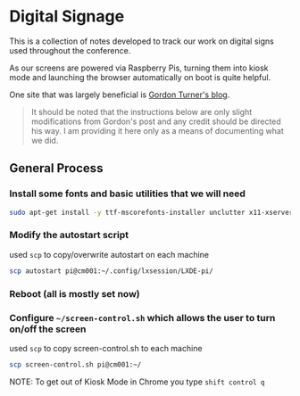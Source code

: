 # Digital Signage

This is a collection of notes developed to track our work on digital signs used throughout the conference.

As our screens are powered via Raspberry Pis, turning them into kiosk mode and launching the browser automatically
on boot is quite helpful.

One site that was largely beneficial is [Gordon Turner's blog](https://blog.gordonturner.com/2017/12/10/raspberry-pi-full-screen-browser-raspbian-december-2017/). 

> It should be noted that the instructions below are only slight modifications from Gordon's post and any credit should be directed his way. I am providing it here only as a means of documenting what we did.

## General Process

### Install some fonts and basic utilities that we will need

```bash
sudo apt-get install -y ttf-mscorefonts-installer unclutter x11-xserver-utils xodotool vim -y
```

### Modify the autostart script

used `scp` to copy/overwrite autostart on each machine

```bash
scp autostart pi@cm001:~/.config/lxsession/LXDE-pi/
```

### Reboot (all is mostly set now)

### Configure `~/screen-control.sh` which allows the user to turn on/off the screen

used `scp` to copy screen-control.sh to each machine

```bash
scp screen-control.sh pi@cm001:~/
```

NOTE: To get out of Kiosk Mode in Chrome you type `shift control q`
